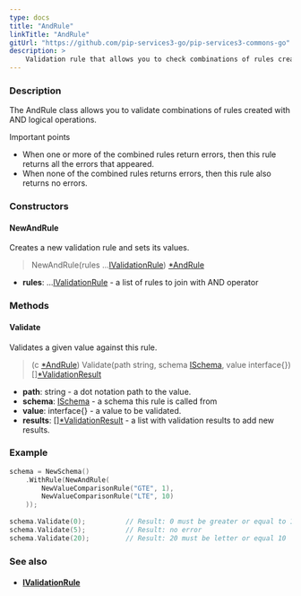```yaml
---
type: docs
title: "AndRule"
linkTitle: "AndRule"
gitUrl: "https://github.com/pip-services3-go/pip-services3-commons-go"
description: >
    Validation rule that allows you to check combinations of rules created with AND logical operations.
---
```


### Description

The AndRule class allows you to validate combinations of rules created with AND logical operations.

Important points

-  When one or more of the combined rules return errors, then this rule returns all the errors that appeared.
-  When none of the combined rules returns errors, then this rule also returns no errors.

### Constructors

#### NewAndRule
Creates a new validation rule and sets its values.

> NewAndRule(rules ...[IValidationRule](../ivalidation_rule)) [*AndRule]()

- **rules**: ...[IValidationRule](../ivalidation_rule) - a list of rules to join with AND operator

### Methods

#### Validate
Validates a given value against this rule.

> (c [*AndRule]()) Validate(path string, schema [ISchema](../ischema), value interface{}) [][*ValidationResult](../ivalidation_rule)

- **path**: string - a dot notation path to the value.
- **schema**: [ISchema](../ischema) - a schema this rule is called from
- **value**: interface{} - a value to be validated.
- **results**: [][*ValidationResult](../ivalidation_rule) - a list with validation results to add new results.

### Example
```go
schema = NewSchema()
    .WithRule(NewAndRule(
        NewValueComparisonRule("GTE", 1),
        NewValueComparisonRule("LTE", 10)
    ));
 
schema.Validate(0);          // Result: 0 must be greater or equal to 1
schema.Validate(5);          // Result: no error
schema.Validate(20);         // Result: 20 must be letter or equal 10

```

### See also
- #### [IValidationRule](../ivalidation_rule)
